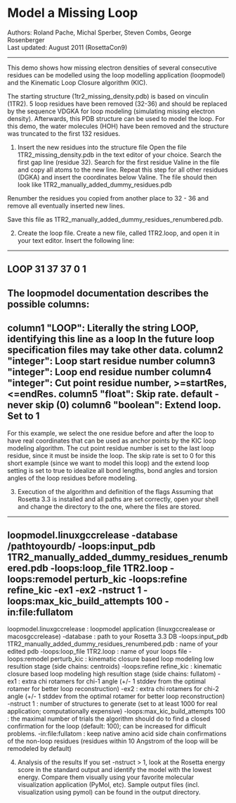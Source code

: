 Model a Missing Loop
====================

Authors: Roland Pache, Michal Sperber, Steven Combs, George Rosenberger  
Last updated: August 2011 (RosettaCon9)

---

This demo shows how missing electron densities of several consecutive residues 
can be modelled using the loop modelling application (loopmodel) and the 
Kinematic Loop Closure algorithm (KIC).

The starting structure (1tr2_missing_density.pdb) is based on vinculin (1TR2). 5 loop residues have been removed (32-36) and should be replaced by the sequence VDGKA for loop modeling (simulating missing electron density). Afterwards, this PDB structure can be used to model the loop. For this demo, the water molecules (HOH) have been removed and the structure was truncated to the first 132 residues.

1. Insert the new residues into the structure file
Open the file 1TR2_missing_density.pdb in the text editor of your choice. Search the first gap line (residue 32). Search for the first residue Valine in the file and copy all atoms to the new line. Repeat this step for all other residues (DGKA) and insert the coordinates below Valine. The file should then look like 1TR2_manually_added_dummy_residues.pdb

Renumber the residues you copied from another place to 32 - 36 and remove all eventually inserted new lines.

Save this file as 1TR2_manually_added_dummy_residues_renumbered.pdb.

2. Create the loop file.
Create a new file, called 1TR2.loop, and open it in your text editor. Insert the following line:
-----
LOOP 31 37 37 0 1
-----

The loopmodel documentation describes the possible columns:
-----
column1  "LOOP":     Literally the string LOOP, identifying this line as a loop
                     In the future loop specification files may take other data.
column2  "integer":  Loop start residue number
column3  "integer":  Loop end residue number
column4  "integer":  Cut point residue number, >=startRes, <=endRes.
column5  "float":    Skip rate. default - never skip (0)
column6  "boolean":  Extend loop. Set to 1
-----

For this example, we select the one residue before and after the loop to have real coordinates that can be used as anchor points by the KIC loop modeling algorithm. The cut point residue number is set to the last loop residue, since it must be inside the loop. The skip rate is set to 0 for this short example (since we want to model this loop) and the extend loop setting is set to true to idealize all bond lengths, bond angles and torsion angles of the loop residues before modeling.

3. Execution of the algorithm and definition of the flags
Assuming that Rosetta 3.3 is installed and all paths are set correctly, open your shell and change the directory to the one, where the files are stored.
-----
loopmodel.linuxgccrelease -database /pathtoyourdb/ -loops:input_pdb 1TR2_manually_added_dummy_residues_renumbered.pdb -loops:loop_file 1TR2.loop -loops:remodel perturb_kic -loops:refine refine_kic -ex1 -ex2 -nstruct 1 -loops:max_kic_build_attempts 100 -in:file:fullatom
-----

loopmodel.linuxgccrelease : loopmodel application (linuxgccrealease or macosgccrelease)
-database : path to your Rosetta 3.3 DB
-loops:input_pdb 1TR2_manually_added_dummy_residues_renumbered.pdb : name of your edited pdb
-loops:loop_file 1TR2.loop : name of your loops file
-loops:remodel perturb_kic : kinematic closure based loop modeling low resultion stage (side chains: centroids)
-loops:refine refine_kic : kinematic closure based loop modeling high resultion stage (side chains: fullatom)
-ex1 : extra chi rotamers for chi-1 angle (+/- 1 stddev from the optimal rotamer for better loop reconstruction)
-ex2 : extra chi rotamers for chi-2 angle (+/- 1 stddev from the optimal rotamer for better loop reconstruction)
-nstruct 1 : number of structures to generate (set to at least 1000 for real application; computationally expensive)
-loops:max_kic_build_attempts 100 : the maximal number of trials the algorithm should do to find a closed confirmation for the loop (default: 100); can be increased for difficult problems.
-in:file:fullatom : keep native amino acid side chain confirmations of the non-loop residues (residues within 10 Angstrom of the loop will be remodeled by default)

4. Analysis of the results
If you set -nstruct > 1, look at the Rosetta energy score in the standard output and identify the model with the lowest energy. Compare them visually using your favorite molecular visualization application (PyMol, etc).
Sample output files (incl. visualization using pymol) can be found in the output directory. 
